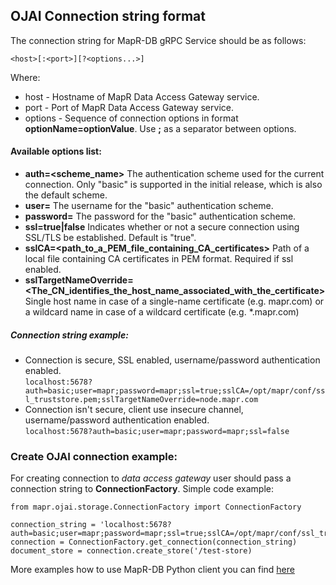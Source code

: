 ## OJAI Connection string format

The connection string for MapR-DB gRPC Service should be as follows:

`<host>[:<port>][?<options...>]`

Where:
 * host - Hostname of MapR Data Access Gateway service.
 * port - Port of MapR Data Access Gateway service.
 * options - Sequence of connection options in format **optionName=optionValue**. Use **;** as a separator between options.
 
 
#### Available options list:
* **auth=<scheme_name>**
The authentication scheme used for the current connection. Only "basic" is supported in the initial release, which is also the default scheme.
* **user=<username>**
The username for the "basic" authentication scheme.
* **password=<password>**
The password for the "basic" authentication scheme.
* **ssl=true|false**
Indicates whether or not a secure connection using SSL/TLS be established. Default is "true". 
* **sslCA=<path_to_a_PEM_file_containing_CA_certificates>**
Path of a local file containing CA certificates in PEM format. Required if ssl enabled.
* **sslTargetNameOverride=<The_CN_identifies_the_host_name_associated_with_the_certificate>**
Single host name in case of a single-name certificate (e.g. mapr.com) or a wildcard name in case of a wildcard certificate (e.g. *.mapr.com)


##### Connection string example:
* Connection is secure, SSL enabled, username/password authentication enabled.    
    ```localhost:5678?auth=basic;user=mapr;password=mapr;ssl=true;sslCA=/opt/mapr/conf/ssl_truststore.pem;sslTargetNameOverride=node.mapr.com```
* Connection isn't secure, client use insecure channel, username/password authentication enabled.    
    ```localhost:5678?auth=basic;user=mapr;password=mapr;ssl=false```


### Create OJAI connection example:

For creating connection to _data access gateway_ user should pass a connection string to **ConnectionFactory**. 
Simple code example:

```
from mapr.ojai.storage.ConnectionFactory import ConnectionFactory

connection_string = 'localhost:5678?auth=basic;user=mapr;password=mapr;ssl=true;sslCA=/opt/mapr/conf/ssl_truststore.pem;sslTargetNameOverride=node.mapr.com'
connection = ConnectionFactory.get_connection(connection_string)
document_store = connection.create_store('/test-store)
```

More examples how to use MapR-DB Python client you can find [here](https://github.com/mapr-demos/private-ojai-2-examples/tree/master/python)